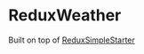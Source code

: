 # ReduxWeather
Built on top of [ReduxSimpleStarter](https://github.com/StephenGrider/ReduxSimpleStarter)